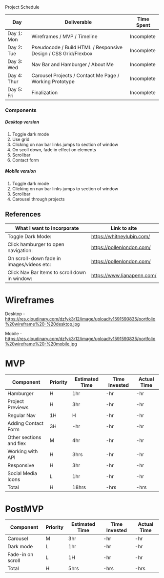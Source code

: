 Project Schedule

|  Day | Deliverable | Time Spent
|---|---|---|
|Day 1: Mon| Wireframes / MVP / Timeline| Incomplete
|Day 2: Tue| Pseudocode / Build HTML / Responsive Design / CSS Grid/Flexbox| Incomplete
|Day 3: Wed| Nav Bar and Hamburger / About Me| Incomplete
|Day 4: Thur| Carousel Projects / Contact Me Page / Working Prototype| Incomplete
|Day 5: Fri| Finalization| Incomplete

### Components
##### Desktop version
1. Toggle dark mode
2. Use grid
3. Clicking on nav bar links jumps to section of window
4. On scoll down, fade in effect on elements
5. Scrollbar
6. Contact form

##### Mobile version
1. Toggle dark mode
2. Clicking on nav bar links jumps to section of window
3. Scrollbar
4. Carousel through projects
## References
| What I want to incorporate | Link to site
---|---
|Toggle Dark Mode: | https://whitneylubin.com/
|Click hamburger to open navigation: | https://pollenlondon.com/
|On scroll-down fade in images/videos etc: | https://pollenlondon.com/
|Click Nav Bar Items to scroll down in window: | https://www.lianapenn.com/

# Wireframes
Desktop - https://res.cloudinary.com/dzfyk3r12/image/upload/v1591590835/portfolio%20wireframe%20-%20desktop.jpg

Mobile - https://res.cloudinary.com/dzfyk3r12/image/upload/v1591590835/portfolio%20wireframe%20-%20mobile.jpg

# MVP
| Component	| Priority	| Estimated Time |	Time Invested	| Actual Time
|---|---|---|---|---|
|Hamburger	|H	|1hr	|-hr	|-hr
|Project Previews	|H	|3hr	|-hr	|-hr
|Regular Nav	|1H	|H	|-hr	|-hr
|Adding Contact Form	|3H	|-hr	|-hr	|-hr
|Other sections and flex	|M	|4hr	|-hr	|-hr
|Working with API	|H	|3hrs	|-hr	|-hr
|Responsive	|H	|3hr	|-hr	|-hr
|Social Media Icons	|L	|1hr	|-hr	|-hr
|Total	|H	|18hrs	|-hrs	|-hrs

# PostMVP
| Component	| Priority	| Estimated Time |	Time Invested	| Actual Time
|---|---|---|---|---|
|Carousel	|M	|3hr	|-hr	|-hr
|Dark mode	|L	|1hr	|-hr	|-hr
|Fade-in on scroll	|L	|1H	|-hr	|-hr
|Total	|H	|5hrs	|-hrs	|-hrs
